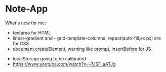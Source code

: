 # Note-App

What's new for me:
- textarea for HTML
- linear-gradient and  - grid-template-columns: repeat(auto-fill,xx px) are for CSS
- document.createElement, warning like prompt, insertBefore for JS

* localStorage going to be calibrated
* https://www.youtube.com/watch?v=-7JSF_aATJg

